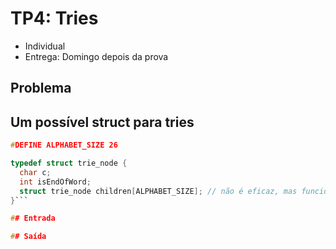 # TP4: Tries

  * Individual
  * Entrega: Domingo depois da prova

## Problema

## Um possível struct para tries

```c
#DEFINE ALPHABET_SIZE 26

typedef struct trie_node {
  char c;
  int isEndOfWord;
  struct trie_node children[ALPHABET_SIZE]; // não é eficaz, mas funciona
}```

## Entrada

## Saída
